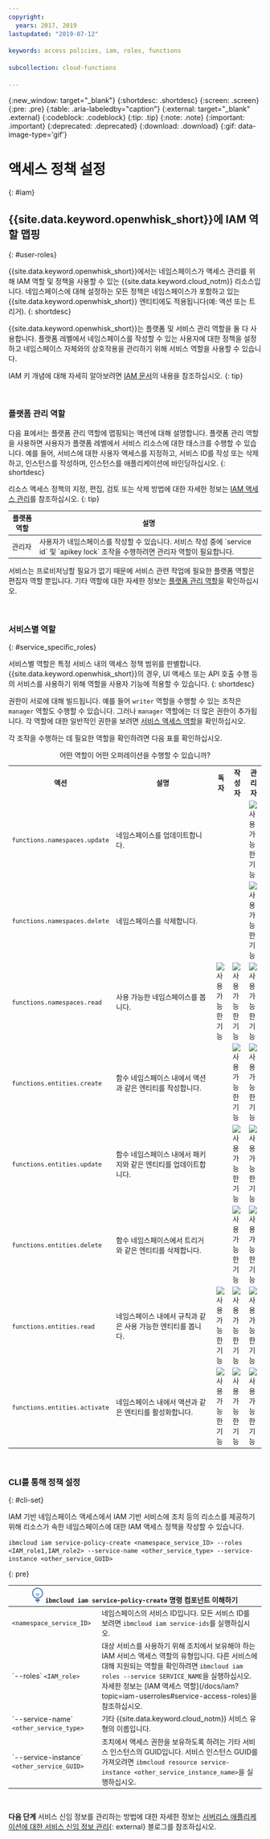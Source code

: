 ```yaml
---
copyright:
  years: 2017, 2019
lastupdated: "2019-07-12"

keywords: access policies, iam, roles, functions

subcollection: cloud-functions

---
```


{:new_window: target="_blank"}
{:shortdesc: .shortdesc}
{:screen: .screen}
{:pre: .pre}
{:table: .aria-labeledby="caption"}
{:external: target="_blank" .external}
{:codeblock: .codeblock}
{:tip: .tip}
{:note: .note}
{:important: .important}
{:deprecated: .deprecated}
{:download: .download}
{:gif: data-image-type='gif'}



# 액세스 정책 설정
{: #iam}

## {{site.data.keyword.openwhisk_short}}에 IAM 역할 맵핑
{: #user-roles}

{{site.data.keyword.openwhisk_short}}에서는 네임스페이스가 액세스 관리를 위해 IAM 역할 및 정책을 사용할 수 있는 {{site.data.keyword.cloud_notm}} 리소스입니다. 네임스페이스에 대해 설정하는 모든 정책은 네임스페이스가 포함하고 있는 {{site.data.keyword.openwhisk_short}} 엔티티에도 적용됩니다(예: 액션 또는 트리거).
{: shortdesc}

{{site.data.keyword.openwhisk_short}}는 플랫폼 및 서비스 관리 역할을 둘 다 사용합니다. 플랫폼 레벨에서 네임스페이스를 작성할 수 있는 사용자에 대한 정책을 설정하고 네임스페이스 자체와의 상호작용을 관리하기 위해 서비스 역할을 사용할 수 있습니다.

IAM 키 개념에 대해 자세히 알아보려면 [IAM 문서](/docs/iam?topic=iam-iamconcepts#iamconcepts)의 내용을 참조하십시오.
{: tip}

</br>

### 플랫폼 관리 역할

다음 표에서는 플랫폼 관리 역할에 맵핑되는 액션에 대해 설명합니다. 플랫폼 관리 역할을 사용하면 사용자가 플랫폼 레벨에서 서비스 리소스에 대한 태스크를 수행할 수 있습니다. 예를 들어, 서비스에 대한 사용자 액세스를 지정하고, 서비스 ID를 작성 또는 삭제하고, 인스턴스를 작성하며, 인스턴스를 애플리케이션에 바인딩하십시오.
{: shortdesc}

리소스 액세스 정책의 지정, 편집, 검토 또는 삭제 방법에 대한 자세한 정보는 [IAM 액세스 관리](/docs/iam?topic=iam-iammanidaccser#iammanidaccser)를 참조하십시오.
{: tip}

<table>
  <thead>
    <tr>
      <th>플랫폼 역할</th>
      <th>설명</th>
    </tr>
  </thead>
  <tbody>
    <tr>
      <td>관리자</td>
      <td>사용자가 네임스페이스를 작성할 수 있습니다. 서비스 작성 중에 `service id` 및 `apikey lock` 조작을 수행하려면 관리자 역할이 필요합니다.</td>
    </tr>
  </tbody>
</table>

서비스는 프로비저닝할 필요가 없기 때문에 서비스 관련 작업에 필요한 플랫폼 역할은 편집자 역할 뿐입니다. 기타 역할에 대한 자세한 정보는 [플랫폼 관리 역할](/docs/iam?topic=iam-userroles)을 확인하십시오.

</br>

### 서비스별 역할
{: #service_specific_roles}

서비스별 역할은 특정 서비스 내의 액세스 정책 범위를 판별합니다. {{site.data.keyword.openwhisk_short}}의 경우, UI 액세스 또는 API 호출 수행 등의 서비스를 사용하기 위해 역할을 사용자 기능에 적용할 수 있습니다.
{: shortdesc}

권한이 서로에 대해 빌드됩니다. 예를 들어 `writer` 역할을 수행할 수 있는 조작은 `manager` 역할도 수행할 수 있습니다. 그러나 `manager` 역할에는 더 많은 권한이 추가됩니다. 각 역할에 대한 일반적인 권한을 보려면 [서비스 액세스 역할](/docs/iam?topic=iam-userroles)을 확인하십시오.

각 조작을 수행하는 데 필요한 역할을 확인하려면 다음 표를 확인하십시오.

<table><caption>어떤 역할이 어떤 오퍼레이션을 수행할 수 있습니까?</caption>
  <tr>
    <th style="width:150px">액션</th>
    <th style="width:2500px">설명</th>
    <th style="width:50px">독자</th>
    <th style="width:50px">작성자</th>
    <th style="width:50px">관리자</th>
  </tr>
  <tr>
    <td><code>functions.namespaces.update</code></td>
    <td>네임스페이스를 업데이트합니다.</td>
    <td></td>
    <td></td>
    <td><img src="images/confirm.png" width="32" alt="사용 가능한 기능" style="width:32px;" /></td>
  </tr>
  <tr>
    <td><code>functions.namespaces.delete</code></td>
    <td>네임스페이스를 삭제합니다.</td>
    <td></td>
    <td></td>
    <td><img src="images/confirm.png" width="32" alt="사용 가능한 기능" style="width:32px;" /></td>
  </tr>
  <tr>
    <td><code>functions.namespaces.read</code></td>
    <td>사용 가능한 네임스페이스를 봅니다.</td>
    <td><img src="images/confirm.png" width="32" alt="사용 가능한 기능" style="width:32px;" /></td>
    <td><img src="images/confirm.png" width="32" alt="사용 가능한 기능" style="width:32px;" /></td>
    <td><img src="images/confirm.png" width="32" alt="사용 가능한 기능" style="width:32px;" /></td>
  </tr>
  <tr>
    <td><code>functions.entities.create</code></td>
    <td>함수 네임스페이스 내에서 액션과 같은 엔티티를 작성합니다.</td>
    <td> </td>
    <td><img src="images/confirm.png" width="32" alt="사용 가능한 기능" style="width:32px;" /></td>
    <td><img src="images/confirm.png" width="32" alt="사용 가능한 기능" style="width:32px;" /></td>
  </tr>
  <tr>
    <td><code>functions.entities.update</code></td>
    <td>함수 네임스페이스 내에서 패키지와 같은 엔티티를 업데이트합니다.</td>
    <td> </td>
    <td><img src="images/confirm.png" width="32" alt="사용 가능한 기능" style="width:32px;" /></td>
    <td><img src="images/confirm.png" width="32" alt="사용 가능한 기능" style="width:32px;" /></td>
  </tr>
  <tr>
    <td><code>functions.entities.delete</code></td>
    <td>함수 네임스페이스에서 트리거와 같은 엔티티를 삭제합니다.</td>
    <td> </td>
    <td><img src="images/confirm.png" width="32" alt="사용 가능한 기능" style="width:32px;" /></td>
    <td><img src="images/confirm.png" width="32" alt="사용 가능한 기능" style="width:32px;" /></td>
  </tr>
  <tr>
    <td><code>functions.entities.read</code></td>
    <td>네임스페이스 내에서 규칙과 같은 사용 가능한 엔티티를 봅니다.</td>
    <td><img src="images/confirm.png" width="32" alt="사용 가능한 기능" style="width:32px;" /></td>
    <td><img src="images/confirm.png" width="32" alt="사용 가능한 기능" style="width:32px;" /></td>
    <td><img src="images/confirm.png" width="32" alt="사용 가능한 기능" style="width:32px;" /></td>
  </tr>
  <tr>
    <td><code>functions.entities.activate</code></td>
    <td>네임스페이스 내에서 액션과 같은 엔티티를 활성화합니다.</td>
    <td><img src="images/confirm.png" width="32" alt="사용 가능한 기능" style="width:32px;" /></td>
    <td><img src="images/confirm.png" width="32" alt="사용 가능한 기능" style="width:32px;" /></td>
    <td><img src="images/confirm.png" width="32" alt="사용 가능한 기능" style="width:32px;" /></td>
  </tr>
</table>

</br>

### CLI를 통해 정책 설정
{: #cli-set}

IAM 기반 네임스페이스 액세스에서 IAM 기반 서비스에 조치 등의 리소스를 제공하기 위해 리소스가 속한 네임스페이스에 대한 IAM 액세스 정책을 작성할 수 있습니다.

```
ibmcloud iam service-policy-create <namespace_service_ID> --roles <IAM_role1,IAM_role2> --service-name <other_service_type> --service-instance <other_service_GUID>
```
{: pre}

<table>
  <thead>
    <th colspan=2><img src="images/idea.png" alt="아이디어 아이콘"/> <code>ibmcloud iam service-policy-create</code> 명령 컴포넌트 이해하기</th>
  </thead>
  <tbody>
    <tr>
      <td><code>&lt;namespace_service_ID&gt;</code></td>
      <td>네임스페이스의 서비스 ID입니다. 모든 서비스 ID를 보려면 <code>ibmcloud iam service-ids</code>를 실행하십시오.</td>
    </tr>
    <tr>
      <td>`--roles` <code>&lt;IAM_role&gt;</code></td>
      <td>대상 서비스를 사용하기 위해 조치에서 보유해야 하는 IAM 서비스 액세스 역할의 유형입니다. 다른 서비스에 대해 지원되는 역할을 확인하려면 <code>ibmcloud iam roles --service SERVICE_NAME</code>을 실행하십시오. 자세한 정보는 [IAM 액세스 역할](/docs/iam?topic=iam-userroles#service-access-roles)을 참조하십시오.</td>
    </tr>
    <tr>
      <td>`--service-name` <code>&lt;other_service_type&gt;</code></td>
      <td>기타 {{site.data.keyword.cloud_notm}} 서비스 유형의 이름입니다.</td>
    </tr>
    <tr>
      <td>`--service-instance` <code>&lt;other_service_GUID&gt;</code></td>
      <td>조치에서 액세스 권한을 보유하도록 하려는 기타 서비스 인스턴스의 GUID입니다. 서비스 인스턴스 GUID를 가져오려면 <code>ibmcloud resource service-instance &lt;other_service_instance_name&gt;</code>을 실행하십시오.</td>
    </tr>
  </tbody>
</table>

</br>

**다음 단계**
서비스 신임 정보를 관리하는 방법에 대한 자세한 정보는 [서버리스 애플리케이션에 대한 서비스 신임 정보 관리](https://developer.ibm.com/tutorials/accessing-iam-based-services-from-ibm-cloud-functions/){: external} 블로그를 참조하십시오.




